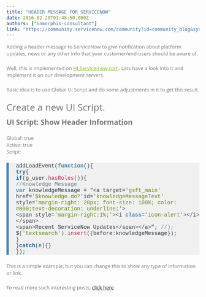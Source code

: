 ```yaml
---
title: "HEADER MESSAGE FOR SERVICENOW"
date: 2016-02-29T01:48:50.000Z
authors: ["inmorphis-consultant"]
link: "https://community.servicenow.com/community?id=community_blog&sys_id=793e6e6ddbd0dbc01dcaf3231f9619bc"
---
```

<p style="margin: 0 0 20px; color: #777777; font-size: 13px; font-family: 'Open Sans', 'Helvetica Neue', Arial; font-weight: normal; font-style: normal; text-align: start; text-indent: 0px;">Adding a header message to ServiceNow to give notification about platform updates, news or any other info that your customer/end-users should be aware of.</p><p style="margin: 0 0 20px; color: #777777; font-size: 13px; font-family: 'Open Sans', 'Helvetica Neue', Arial; font-weight: normal; font-style: normal; text-align: start; text-indent: 0px;">Well, this is implemented on <a title="i.service-now.com/" href="https://hi.service-now.com/" style="color: #7dbb18; font-family: 'Open Sans', 'Helvetica Neue', Arial; font-weight: normal;" target="_blank">HI.Service-now.com</a>. Lets have a look into it and implement it on our development servers.</p><p style="margin: 0 0 20px; color: #777777; font-size: 13px; font-family: 'Open Sans', 'Helvetica Neue', Arial; font-weight: normal; font-style: normal; text-align: start; text-indent: 0px;">Basic idea is to use Global UI Script and do some adjustments in it to get this result.</p><h3 style="margin: 10px 0; font-family: 'Open Sans', 'Helvetica Neue', Arial; font-weight: normal; color: #777777; font-size: 24.5px; font-style: normal; text-align: start; text-indent: 0px;">Create a new UI Script.</h3><p style="margin: 0 0 20px; color: #777777; font-size: 13px; font-family: 'Open Sans', 'Helvetica Neue', Arial; font-weight: normal; font-style: normal; text-align: start; text-indent: 0px;"><span style="font-family: 'Open Sans', 'Helvetica Neue', Arial; font-weight: normal; font-size: 14pt;"><strong>UI Script: Show Header Information</strong></span></p><p style="margin: 0 0 20px; color: #777777; font-size: 13px; font-family: 'Open Sans', 'Helvetica Neue', Arial; font-weight: normal; font-style: normal; text-align: start; text-indent: 0px;">Global: true<br/>Active: true<br/>Script:</p><ol class="hoverEnabled godzillaEnlighterJS EnlighterJS" style="margin: 0 0 20px; font-family: 'Source Code Pro', 'Liberation Mono', 'Courier New', Courier, monospace; font-size: 11px; color: #939393; text-indent: 0px; list-style: none; border-left-style: solid; border-left-width: 6px; border-left-color: #4a80b3; background-color: #f0f0f1; background-position: repeat;"><li><span style="font-family: inherit; font-weight: normal; color: #2b333a; font-size: 14px;">addLoadEvent</span><span class="br0" style="font-family: inherit; font-weight: normal; color: #35434c; font-size: 14px;">(</span><span class="kw2" style="font-family: inherit; font-weight: bold; color: #4284ae; font-size: 14px;">function</span><span class="br0" style="font-family: inherit; font-weight: normal; color: #35434c; font-size: 14px;">(</span><span class="br0" style="font-family: inherit; font-weight: normal; color: #35434c; font-size: 14px;">)</span><span class="br0" style="font-family: inherit; font-weight: normal; color: #35434c; font-size: 14px;">{</span></li><li><span class="kw1" style="font-family: inherit; font-weight: bold; color: #085789; font-size: 14px;">try</span><span class="br0" style="font-family: inherit; font-weight: normal; color: #35434c; font-size: 14px;">{</span></li><li><span class="kw1" style="font-family: inherit; font-weight: bold; color: #085789; font-size: 14px;">if</span><span class="br0" style="font-family: inherit; font-weight: normal; color: #35434c; font-size: 14px;">(</span><span style="font-family: inherit; font-weight: normal; color: #2b333a; font-size: 14px;">g_user</span><span class="sy0" style="font-family: inherit; font-weight: normal; color: #35434c; font-size: 14px;">.</span><span class="me0" style="font-family: inherit; font-weight: normal; color: #d0284a; font-size: 14px;">hasRoles</span><span class="br0" style="font-family: inherit; font-weight: normal; color: #35434c; font-size: 14px;">(</span><span class="br0" style="font-family: inherit; font-weight: normal; color: #35434c; font-size: 14px;">)</span><span class="br0" style="font-family: inherit; font-weight: normal; color: #35434c; font-size: 14px;">)</span><span class="br0" style="font-family: inherit; font-weight: normal; color: #35434c; font-size: 14px;">{</span></li><li><span class="co1" style="font-family: inherit; font-weight: normal; color: #6b7c8b; font-size: 14px;">//Knowledge Message</span></li><li><span class="kw2" style="font-family: inherit; font-weight: bold; color: #4284ae; font-size: 14px;">var</span><span style="font-family: inherit; font-weight: normal; color: #2b333a; font-size: 14px;"> knowledgeMessage </span><span class="sy0" style="font-family: inherit; font-weight: normal; color: #35434c; font-size: 14px;">=</span><span style="font-family: inherit; font-weight: normal; color: #2b333a; font-size: 14px;"> "</span><span class="sy0" style="font-family: inherit; font-weight: normal; color: #35434c; font-size: 14px;">&lt;</span><span style="font-family: inherit; font-weight: normal; color: #2b333a; font-size: 14px;">a target</span><span class="sy0" style="font-family: inherit; font-weight: normal; color: #35434c; font-size: 14px;">=</span><span class="st0" style="font-family: inherit; font-weight: normal; color: #5e860f; font-size: 14px;">'gsft_main'</span><span style="font-family: inherit; font-weight: normal; color: #2b333a; font-size: 14px;"> href</span><span class="sy0" style="font-family: inherit; font-weight: normal; color: #35434c; font-size: 14px;">=</span><span class="st0" style="font-family: inherit; font-weight: normal; color: #5e860f; font-size: 14px;">'$knowledge.do?'</span><span style="font-family: inherit; font-weight: normal; color: #2b333a; font-size: 14px;">id</span><span class="sy0" style="font-family: inherit; font-weight: normal; color: #35434c; font-size: 14px;">=</span><span class="st0" style="font-family: inherit; font-weight: normal; color: #5e860f; font-size: 14px;">'knowledgeMessageText'</span><span style="font-family: inherit; font-weight: normal; color: #2b333a; font-size: 14px;"> style</span><span class="sy0" style="font-family: inherit; font-weight: normal; color: #35434c; font-size: 14px;">=</span><span class="st0" style="font-family: inherit; font-weight: normal; color: #5e860f; font-size: 14px;">'margin-right: 20px; font-size: 100%; color: #000;text-decoration: underline;'</span><span class="sy0" style="font-family: inherit; font-weight: normal; color: #35434c; font-size: 14px;">&gt;</span></li><li><span class="sy0" style="font-family: inherit; font-weight: normal; color: #35434c; font-size: 14px;">&lt;</span><span style="font-family: inherit; font-weight: normal; color: #2b333a; font-size: 14px;">span style</span><span class="sy0" style="font-family: inherit; font-weight: normal; color: #35434c; font-size: 14px;">=</span><span class="st0" style="font-family: inherit; font-weight: normal; color: #5e860f; font-size: 14px;">'margin-right:1%;'</span><span class="sy0" style="font-family: inherit; font-weight: normal; color: #35434c; font-size: 14px;">&gt;</span><span class="sy0" style="font-family: inherit; font-weight: normal; color: #35434c; font-size: 14px;">&lt;</span><span style="font-family: inherit; font-weight: normal; color: #2b333a; font-size: 14px;">i </span><span class="kw2" style="font-family: inherit; font-weight: bold; color: #4284ae; font-size: 14px;">class</span><span class="sy0" style="font-family: inherit; font-weight: normal; color: #35434c; font-size: 14px;">=</span><span class="st0" style="font-family: inherit; font-weight: normal; color: #5e860f; font-size: 14px;">'icon-alert'</span><span class="sy0" style="font-family: inherit; font-weight: normal; color: #35434c; font-size: 14px;">&gt;</span><span class="sy0" style="font-family: inherit; font-weight: normal; color: #35434c; font-size: 14px;">&lt;</span><span class="sy0" style="font-family: inherit; font-weight: normal; color: #35434c; font-size: 14px;">/</span><span style="font-family: inherit; font-weight: normal; color: #2b333a; font-size: 14px;">i</span><span class="sy0" style="font-family: inherit; font-weight: normal; color: #35434c; font-size: 14px;">&gt;</span><span class="sy0" style="font-family: inherit; font-weight: normal; color: #35434c; font-size: 14px;">&lt;</span><span class="sy0" style="font-family: inherit; font-weight: normal; color: #35434c; font-size: 14px;">/</span><span style="font-family: inherit; font-weight: normal; color: #2b333a; font-size: 14px;">span</span><span class="sy0" style="font-family: inherit; font-weight: normal; color: #35434c; font-size: 14px;">&gt;</span></li><li><span class="sy0" style="font-family: inherit; font-weight: normal; color: #35434c; font-size: 14px;">&lt;</span><span style="font-family: inherit; font-weight: normal; color: #2b333a; font-size: 14px;">span</span><span class="sy0" style="font-family: inherit; font-weight: normal; color: #35434c; font-size: 14px;">&gt;</span><span style="font-family: inherit; font-weight: normal; color: #2b333a; font-size: 14px;">Recent ServiceNow Updates</span><span class="sy0" style="font-family: inherit; font-weight: normal; color: #35434c; font-size: 14px;">&lt;</span><span class="sy0" style="font-family: inherit; font-weight: normal; color: #35434c; font-size: 14px;">/</span><span style="font-family: inherit; font-weight: normal; color: #2b333a; font-size: 14px;">span</span><span class="sy0" style="font-family: inherit; font-weight: normal; color: #35434c; font-size: 14px;">&gt;</span><span class="sy0" style="font-family: inherit; font-weight: normal; color: #35434c; font-size: 14px;">&lt;</span><span class="sy0" style="font-family: inherit; font-weight: normal; color: #35434c; font-size: 14px;">/</span><span style="font-family: inherit; font-weight: normal; color: #2b333a; font-size: 14px;">a</span><span class="sy0" style="font-family: inherit; font-weight: normal; color: #35434c; font-size: 14px;">&gt;</span><span style="font-family: inherit; font-weight: normal; color: #2b333a; font-size: 14px;">"</span><span class="sy0" style="font-family: inherit; font-weight: normal; color: #35434c; font-size: 14px;">;</span><span class="co1" style="font-family: inherit; font-weight: normal; color: #6b7c8b; font-size: 14px;"> //);</span></li><li><span style="font-family: inherit; font-weight: normal; color: #2b333a; font-size: 14px;">$</span><span class="br0" style="font-family: inherit; font-weight: normal; color: #35434c; font-size: 14px;">(</span><span class="st0" style="font-family: inherit; font-weight: normal; color: #5e860f; font-size: 14px;">'textsearch'</span><span class="br0" style="font-family: inherit; font-weight: normal; color: #35434c; font-size: 14px;">)</span><span class="sy0" style="font-family: inherit; font-weight: normal; color: #35434c; font-size: 14px;">.</span><span class="me0" style="font-family: inherit; font-weight: normal; color: #d0284a; font-size: 14px;">insert</span><span class="br0" style="font-family: inherit; font-weight: normal; color: #35434c; font-size: 14px;">(</span><span class="br0" style="font-family: inherit; font-weight: normal; color: #35434c; font-size: 14px;">{</span><span style="font-family: inherit; font-weight: normal; color: #2b333a; font-size: 14px;">before</span><span class="sy0" style="font-family: inherit; font-weight: normal; color: #35434c; font-size: 14px;">:</span><span style="font-family: inherit; font-weight: normal; color: #2b333a; font-size: 14px;">knowledgeMessage</span><span class="br0" style="font-family: inherit; font-weight: normal; color: #35434c; font-size: 14px;">}</span><span class="br0" style="font-family: inherit; font-weight: normal; color: #35434c; font-size: 14px;">)</span><span class="sy0" style="font-family: inherit; font-weight: normal; color: #35434c; font-size: 14px;">;</span></li><li><span class="br0" style="font-family: inherit; font-weight: normal; color: #35434c; font-size: 14px;">}</span></li><li><span class="br0" style="font-family: inherit; font-weight: normal; color: #35434c; font-size: 14px;">}</span><span class="kw1" style="font-family: inherit; font-weight: bold; color: #085789; font-size: 14px;">catch</span><span class="br0" style="font-family: inherit; font-weight: normal; color: #35434c; font-size: 14px;">(</span><span style="font-family: inherit; font-weight: normal; color: #2b333a; font-size: 14px;">e</span><span class="br0" style="font-family: inherit; font-weight: normal; color: #35434c; font-size: 14px;">)</span><span class="br0" style="font-family: inherit; font-weight: normal; color: #35434c; font-size: 14px;">{</span><span class="br0" style="font-family: inherit; font-weight: normal; color: #35434c; font-size: 14px;">}</span></li><li><span class="br0" style="font-family: inherit; font-weight: normal; color: #35434c; font-size: 14px;">}</span><span class="br0" style="font-family: inherit; font-weight: normal; color: #35434c; font-size: 14px;">)</span><span class="sy0" style="font-family: inherit; font-weight: normal; color: #35434c; font-size: 14px;">;</span></li></ol><p style="margin: 0 0 20px; color: #777777; font-size: 13px; font-family: 'Open Sans', 'Helvetica Neue', Arial; font-weight: normal; font-style: normal; text-align: start; text-indent: 0px;">This is a simple example, but you can change this to show any type of information or link.</p><p style="margin: 0 0 20px; color: #777777; font-size: 13px; font-family: 'Open Sans', 'Helvetica Neue', Arial; font-weight: normal; font-style: normal; text-align: start; text-indent: 0px;">To read more such interesting posts, <a title="morphis.com/blogs/" href="http://inmorphis.com/blogs/">click here</a></p>